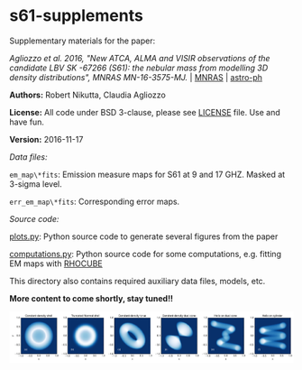 # s61-supplements

Supplementary materials for the paper:

*Agliozzo et al. 2016, "New ATCA, ALMA and VISIR observations of the
candidate LBV SK -67266 (S61): the nebular mass from modelling 3D
density distributions", MNRAS MN-16-3575-MJ.*
| [MNRAS](http://mnras.oxfordjournals.org/content/early/2016/11/18/FINALLINKHERE)
| [astro-ph](https://arxiv.org/abs/1611.05259)

**Authors:** Robert Nikutta, Claudia Agliozzo

**License:** All code under BSD 3-clause, please see [LICENSE](./LICENSE) file. Use and have fun.

**Version:** 2016-11-17

*Data files:*

`em_map\*fits`: Emission measure maps for S61 at 9 and 17 GHZ. Masked at 3-sigma level.

`err_em_map\*fits`: Corresponding error maps.

*Source code:*

[plots.py](./plots.py): Python source code to generate several figures from the paper

[computations.py](./computations.py): Python source code for some computations, e.g. fitting EM maps with [RHOCUBE](https://github.com/rnikutta/rhocube)

This directory also contains required auxiliary data files, models, etc.

**More content to come shortly, stay tuned!!**

!["Gallery of come RHOCUBE models"](https://github.com/rnikutta/s61-supplements/blob/master/rhocube_gallery.png)
